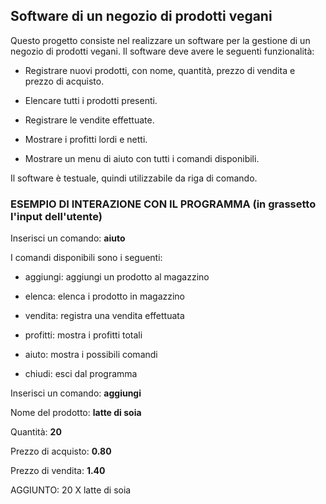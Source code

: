 ## Software di un negozio di prodotti vegani

Questo progetto consiste nel realizzare un software per la gestione di un negozio di prodotti vegani. Il software deve avere le seguenti funzionalità:

- Registrare nuovi prodotti, con nome, quantità, prezzo di vendita e prezzo di acquisto.

- Elencare tutti i prodotti presenti.

- Registrare le vendite effettuate.

- Mostrare i profitti lordi e netti.

- Mostrare un menu di aiuto con tutti i comandi disponibili.

Il software è testuale, quindi utilizzabile da riga di comando.

### ESEMPIO DI INTERAZIONE CON IL PROGRAMMA (in grassetto l'input dell'utente)

Inserisci un comando: **aiuto**

I comandi disponibili sono i seguenti:

- aggiungi: aggiungi un prodotto al magazzino

- elenca: elenca i prodotto in magazzino

- vendita: registra una vendita effettuata

- profitti: mostra i profitti totali

- aiuto: mostra i possibili comandi

- chiudi: esci dal programma

Inserisci un comando: **aggiungi**

Nome del prodotto: **latte di soia**

Quantità: **20**

Prezzo di acquisto: **0.80**

Prezzo di vendita: **1.40**

AGGIUNTO: 20 X latte di soia
